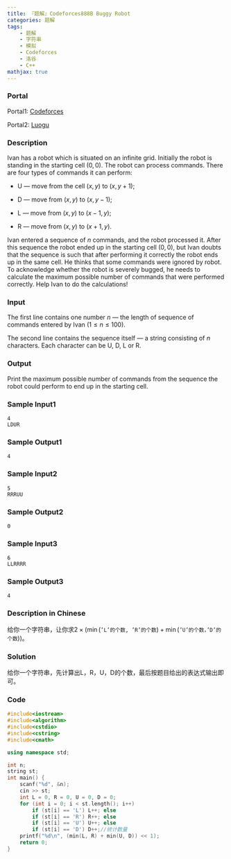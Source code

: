 ```yaml
---
title: 『题解』Codeforces888B Buggy Robot
categories: 题解
tags:
    - 题解
    - 字符串
    - 模拟
    - Codeforces
    - 洛谷
    - C++
mathjax: true
---
```


### Portal

Portal1: [Codeforces](http://codeforces.com/problemset/problem/888/B)

Portal2: [Luogu](https://www.luogu.com.cn/problem/CF888B)

### Description

Ivan has a robot which is situated on an infinite grid. Initially the robot is standing in the starting cell $(0, 0)$. The robot can process commands. There are four types of commands it can perform:

* $\mathrm{U}$ — move from the cell $(x, y)$ to $(x, y + 1)$;

* $\mathrm{D}$ — move from $(x, y)$ to $(x, y - 1)$;

* $\mathrm{L}$ — move from $(x, y)$ to $(x - 1, y)$;

* $\mathrm{R}$ — move from $(x, y)$ to $(x + 1, y)$.

Ivan entered a sequence of $n$ commands, and the robot processed it. After this sequence the robot ended up in the starting cell $(0, 0)$, but Ivan doubts that the sequence is such that after performing it correctly the robot ends up in the same cell. He thinks that some commands were ignored by robot. To acknowledge whether the robot is severely bugged, he needs to calculate the maximum possible number of commands that were performed correctly. Help Ivan to do the calculations!

### Input

The first line contains one number $n$ — the length of sequence of commands entered by Ivan $(1  \leq n  \leq 100)$.

The second line contains the sequence itself — a string consisting of $n$ characters. Each character can be $\mathrm{U}$, $\mathrm{D}$, $\mathrm{L}$ or $\mathrm{R}$.

### Output

Print the maximum possible number of commands from the sequence the robot could perform to end up in the starting cell.

### Sample Input1

```
4
LDUR
```

### Sample Output1

```
4
```
### Sample Input2

```
5
RRRUU
```

### Sample Output2

```
0
```
### Sample Input3

```
6
LLRRRR
```

### Sample Output3

```
4
```

### Description in Chinese

给你一个字符串，让你求$2 \times (\min(\texttt{'L'的个数, 'R'的个数}) + \min(\texttt{'U'的个数，'D'的个数}))$。

### Solution

给你一个字符串，先计算出$\mathrm{L}$，$\mathrm{R}$，$\mathrm{U}$，$\mathrm{D}$的个数，最后按题目给出的表达式输出即可。

### Code

```cpp
#include<iostream>
#include<algorithm>
#include<cstdio>
#include<cstring>
#include<cmath>

using namespace std;

int n;
string st;
int main() {
    scanf("%d", &n);
    cin >> st;
    int L = 0, R = 0, U = 0, D = 0;
    for (int i = 0; i < st.length(); i++)
        if (st[i] == 'L') L++; else
        if (st[i] == 'R') R++; else
        if (st[i] == 'U') U++; else
        if (st[i] == 'D') D++;//统计数量
    printf("%d\n", (min(L, R) + min(U, D)) << 1);
    return 0;
}
```
